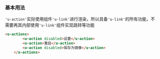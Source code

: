 ### 基本用法

`'u-action'`实际使用组件`'u-link'`进行渲染，所以具备`'u-link'`的所有功能，不需要再其内部使用`'u-link'`组件实现跳转等功能

``` html
<u-actions>
        <u-action disabled>设置</u-action>
        <u-action>重启</u-action>
        <u-action disabled>保存为镜像</u-action>
    </u-actions>
```
